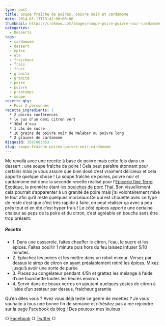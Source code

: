 ```yaml
---
type: post
title: Soupe fraîche de poires, poivre noir et cardamome
date: 2014-03-13T13:42:00+00:00
thumbnail: https://crokmou.com/images/soupe-poire-poivre-noir-cardamome.jpg
categories:
  - Desserts
tags:
  - cardamome
  - dessert
  - epice
  - ete
  - fraicheur
  - frais
  - fruit
  - granita
  - granite
  - poire
  - poivre
  - printemps
  - soupe
recette_qty:
  - Pour 2 personnes
recette_ingredients: |
  * 2 poires conférences
  * le jus d'un demi citron vert
  * 30ml d'eau
  * 1 càs de sucre
  * 10 grains de poivre noir de Malabar ou poivre long
  * 2 graines de cardamome
disqusId: 3587683353
slug: soupe-fraiche-poires-poivre-noir-cardamome
---
```


Me revoilà avec une recette à base de poivre mais cette fois dans un dessert : une soupe fraîche de poire ! Cela peut paraître étonnant pour certains mais je vous assure que bien dosé c’est vraiment délicieux et cela apporte quelque chose ! La soupe fraîche de poires, poivre noir et cardamome est donc la seconde recette réalisé pour l’[Epicerie fine Terre Exotique](http://www.terreexotique.fr/), la première étant les [boulettes de porc Thaï](http://www.crokmou.com/boulettes-de-porc-thai-au-poivre-vert-et-cacahuetes/). Bon visuellement cela pourrait s’apparenter à un granité de poire mais j’ai volontairement mixé le tout afin qu’il reste quelques morceaux.Ce qui est chouette avec ce type de reste c’est que c’est très rapide à faire, on peut réaliser ça avec a peu près tout et en été c’est hyper frais ! Le côté épices apporte une certaine chaleur au peps de la poire et du citron, c’est agréable en bouche sans être trop présent.

##### Recette

* 1\. Dans une casserole, faites chauffer le citron, l’eau, le sucre et les épices. Faites bouillir 1 minute puis hors du feu laissez infuser 5/10 minutes.
* 2\. Epluchez les poires et les mettre dans un robot mixeur. Versez par dessus le sirop de citron en ayant préalablement retiré les épices. Mixez jusqu’à avoir une sorte de purée
* 3\. Placez au congélateur pendant 4/5h et grattez les mélange à l’aide d’une fourchette toutes les heures environ.
* 4\. Servir dans de beaux verres en ajoutant quelques zestes de citron à l’aide d’un zesteur par dessus, fraicheur garantie

Qu’en dites vous ? Avez vous déjà testé ce genre de recettes ? Je vous souhaite à tous une bonne fin de semaine et n’hésitez pas à me rejoindre sur la [page Facebook du blog](https://www.facebook.com/crokmou.blog) ! Des poutoux mes loulous !

○ [Facebook](https://www.facebook.com/crokmou.blog) ○ [Twitter](https://twitter.com/Crokmou) ○